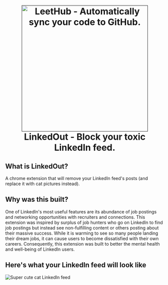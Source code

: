 <h1 align="center">
  <a href=""><img src="https://i.imgur.com/7rHvy0H.png" alt="LeetHub - Automatically sync your code to GitHub." width="400"></a>
  <br>
  LinkedOut - Block your toxic LinkedIn feed.
  <br>
</h1>

## What is LinkedOut?
A chrome extension that will remove your LinkedIn feed's posts (and replace it with cat pictures instead).

## Why was this built?
One of LinkedIn's most useful features are its abundance of job postings and networking opportunities with recruiters and connections.
This extension was inspired by surplus of job hunters who go on LinkedIn to find job postings but instead see non-fulfilling content or others posting about their massive success. While it is warming to see so many people landing their dream jobs, it can cause users to become dissatisfied with their own careers.
Consequently, this extension was built to better the mental health and well-being of LinkedIn users.
## Here's what your LinkedIn feed will look like
![Super cute cat LinkedIn feed](https://i.imgur.com/o4gEEed.png)
